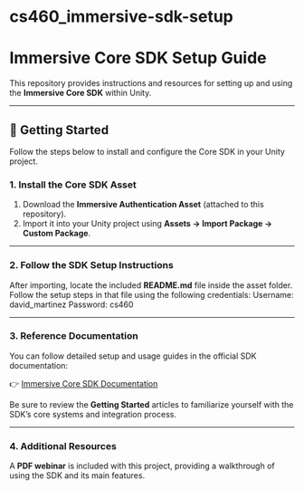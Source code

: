 # cs460_immersive-sdk-setup

# Immersive Core SDK Setup Guide

This repository provides instructions and resources for setting up and using the **Immersive Core SDK** within Unity.

---

## 🧩 Getting Started

Follow the steps below to install and configure the Core SDK in your Unity project.

### 1. Install the Core SDK Asset
1. Download the **Immersive Authentication Asset** (attached to this repository).  
2. Import it into your Unity project using **Assets → Import Package → Custom Package**.

---

### 2. Follow the SDK Setup Instructions
After importing, locate the included **README.md** file inside the asset folder.  
Follow the setup steps in that file using the following credentials:
Username: david_martinez
Password: cs460

---

### 3. Reference Documentation
You can follow detailed setup and usage guides in the official SDK documentation:

👉 [Immersive Core SDK Documentation](https://immersiveuk.github.io/Core-SDK-2/)

Be sure to review the **Getting Started** articles to familiarize yourself with the SDK’s core systems and integration process.

---

### 4. Additional Resources
A **PDF webinar** is included with this project, providing a walkthrough of using the SDK and its main features.



